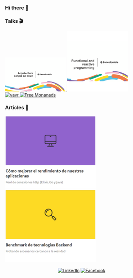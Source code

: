 ### Hi there 👋

<section>
  <h3>Talks 🎬</h3>  
  <a href="https://youtu.be/tLgbd6liZrg" target="_blank">
    <img alt="clean architecture elixir" src="img/arquitectura-limpia-elixir.png" width="200">
  </a>
  <a href="https://youtu.be/Zy0ayHq4K_k" target="_blank">
    <img alt="functional and reactive programing" src="img/functional-and-reactive-programing.png" width="200">
  </a>
  <br/>
  <a href="https://youtu.be/mVQJLorPCbk" target="_blank">
    <img alt="vavr" src="https://media.slid.es/thumbnails/fdb6bf078f3dec8d64a04375faa83b21/thumb.jpg?1619460802" width="200">
  </a>
  <a href="https://slides.com/maocq/deck" target="_blank">
    <img alt="Free Monanads" src="https://media.slid.es/thumbnails/ddd0893b244d3f26f1f1dd1e64377f8f/thumb.jpg?1619460977" width="200">
  </a>  
</section>

<section>
  <h3>Articles 📝</h3>
  <a href="https://medium.com/bancolombia-tech/c%C3%B3mo-mejorar-el-rendimiento-de-nuestras-aplicaciones-909de832b0c" target="_blank">
    <img alt="Performance" src="img/performance.PNG" width="300">
  </a>
  <a href="https://medium.com/bancolombia-tech/benchmark-de-tecnolog%C3%ADas-backend-dd1342e84152" target="_blank">
    <img alt="Benchmark" src="img/benchmark.PNG" width="300">
  </a>
</section>

<p align="center">
<a href="https://www.linkedin.com/in/mauricio-carmona-54996975/" target="blank"><img align="center" src="https://cdn.jsdelivr.net/npm/simple-icons@3.0.1/icons/linkedin.svg" alt="LinkedIn" height="30" width="30" /></a>
<a href="https://www.facebook.com/johnmauricio.carmonaescobar" target="blank"><img align="center" src="https://cdn.jsdelivr.net/npm/simple-icons@3.0.1/icons/facebook.svg" alt="Facebook" height="30" width="30" /></a>
</p>


<!--
**maocq/maocq** is a ✨ _special_ ✨ repository because its `README.md` (this file) appears on your GitHub profile.

Here are some ideas to get you started:

- 🔭 I’m currently working on ...
- 🌱 I’m currently learning ...
- 👯 I’m looking to collaborate on ...
- 🤔 I’m looking for help with ...
- 💬 Ask me about ...
- 📫 How to reach me: ...
- 😄 Pronouns: ...
- ⚡ Fun fact: ...
-->
